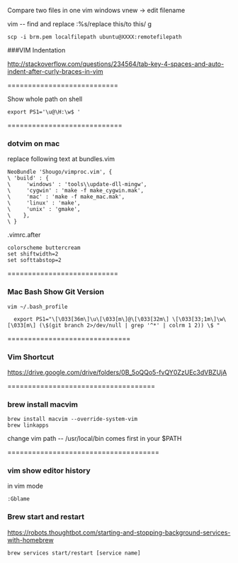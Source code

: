 Compare two files in one vim windows
vnew -> edit filename

vim -- find and replace
:%s/replace this/to this/ g

```
scp -i brm.pem localfilepath ubuntu@XXXX:remotefilepath
```

###VIM Indentation

http://stackoverflow.com/questions/234564/tab-key-4-spaces-and-auto-indent-after-curly-braces-in-vim

===========================

Show whole path on shell

```
export PS1='\u@\H:\w$ '
```
============================

### dotvim on mac

replace following text at bundles.vim

```
NeoBundle 'Shougo/vimproc.vim', {
\ 'build' : {
\     'windows' : 'tools\\update-dll-mingw',
\     'cygwin' : 'make -f make_cygwin.mak',
\     'mac' : 'make -f make_mac.mak',
\     'linux' : 'make',
\     'unix' : 'gmake',
\    },
\ }
```
.vimrc.after
```
colorscheme buttercream
set shiftwidth=2
set softtabstop=2
```

===========================

### Mac Bash Show Git Version

`vim ~/.bash_profile`

```
  export PS1="\[\033[36m\]\u\[\033[m\]@\[\033[32m\] \[\033[33;1m\]\w\[\033[m\] (\$(git branch 2>/dev/null | grep '^*' | colrm 1 2)) \$ "
```

==============================

### Vim Shortcut

https://drive.google.com/drive/folders/0B_5oQQo5-fvQY0ZzUEc3dVBZUjA

====================================

### brew install macvim

```
brew install macvim --override-system-vim
brew linkapps
```

change vim path -- /usr/local/bin comes first in your $PATH

=====================================

### vim show editor history

in vim mode

`:Gblame`

### Brew start and restart

https://robots.thoughtbot.com/starting-and-stopping-background-services-with-homebrew

`brew services start/restart [service name]`
